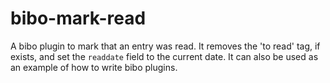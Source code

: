 # bibo-mark-read

A bibo plugin to mark that an entry was read.
It removes the 'to read' tag, if exists, and set the `readdate` field to the current date.
It can also be used as an example of how to write bibo plugins.
